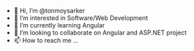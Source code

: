 - 👋 Hi, I’m @tonmoysarker
- 👀 I’m interested in Software/Web Development
- 🌱 I’m currently learning Angular
- 💞️ I’m looking to collaborate on Angular and ASP.NET project
- 📫 How to reach me ...

<!---
tonmoysarker/tonmoysarker is a ✨ special ✨ repository because its `README.md` (this file) appears on your GitHub profile.
You can click the Preview link to take a look at your changes.
--->
